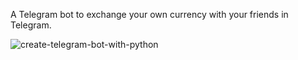 A Telegram bot to exchange your own currency with your friends in Telegram.

![create-telegram-bot-with-python](https://user-images.githubusercontent.com/44240521/120119759-37cd5b80-c1a2-11eb-84be-08f1663464f0.jpg)
